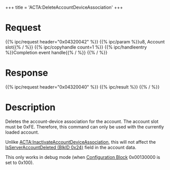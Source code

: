 +++
title = 'ACTA:DeleteAccountDeviceAssociation'
+++

# Request

{{% ipc/request header="0x04320042" %}}
{{% ipc/param %}}u8, Account slot{{% / %}}
{{% ipc/copyhandle count=1 %}}
{{% ipc/handleentry %}}Completion event handle{{% / %}}
{{% / %}}

# Response

{{% ipc/request header="0x04320040" %}}
{{% ipc/result %}}
{{% / %}}

# Description

Deletes the account-device association for the account. The account slot must be 0xFE. Therefore, this command can only be used with the currently loaded account.

Unlike [ACTA:InactivateAccountDeviceAssociation](ACTA:InactivateAccountDeviceAssociation "wikilink"), this will not affect the [IsServerAccountDeleted (BlkID 0x24)](ACT_Services#datablocks "wikilink") field in the account data.

This only works in debug mode (when [Configuration Block](Config_Savegame#configuration_blocks "wikilink") 0x00130000 is set to 0x100).
